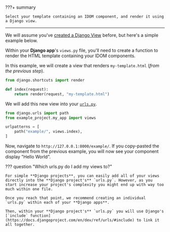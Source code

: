 ???+ summary

    Select your template containing an IDOM component, and render it using a Django view.

---

We will assume you've [created a Django View](https://docs.djangoproject.com/en/dev/intro/tutorial01/#write-your-first-view) before, but here's a simple example below.

Within your **Django app**'s `views.py` file, you'll need to create a function to render the HTML template containing your IDOM components.

In this example, we will create a view that renders `my-template.html` (_from the previous step_).

```python title="views.py"
from django.shortcuts import render

def index(request):
    return render(request, "my-template.html")
```

We will add this new view into your [`urls.py`](https://docs.djangoproject.com/en/dev/intro/tutorial01/#write-your-first-view).

```python title="urls.py"
from django.urls import path
from example_project.my_app import views

urlpatterns = [
    path("example/", views.index),
]
```

Now, navigate to `http://127.0.0.1:8000/example/`. If you copy-pasted the component from the previous example, you will now see your component display "Hello World".

??? question "Which urls.py do I add my views to?"

    For simple **Django projects**, you can easily add all of your views directly into the **Django project's** `urls.py`. However, as you start increase your project's complexity you might end up with way too much within one file.

    Once you reach that point, we recommend creating an individual `urls.py` within each of your **Django apps**.

    Then, within your **Django project's** `urls.py` you will use Django's [`include` function](https://docs.djangoproject.com/en/dev/ref/urls/#include) to link it all together.

